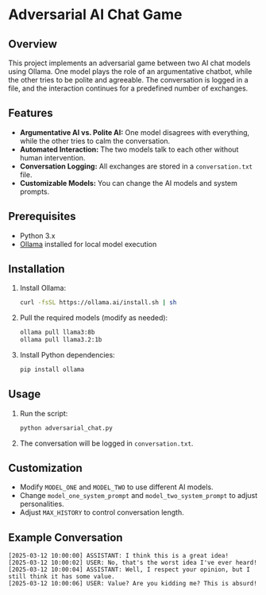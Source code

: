 # Adversarial AI Chat Game

## Overview

This project implements an adversarial game between two AI chat models using Ollama. One model plays the role of an argumentative chatbot, while the other tries to be polite and agreeable. The conversation is logged in a file, and the interaction continues for a predefined number of exchanges.

## Features

- **Argumentative AI vs. Polite AI:** One model disagrees with everything, while the other tries to calm the conversation.
- **Automated Interaction:** The two models talk to each other without human intervention.
- **Conversation Logging:** All exchanges are stored in a `conversation.txt` file.
- **Customizable Models:** You can change the AI models and system prompts.

## Prerequisites

- Python 3.x
- [Ollama](https://ollama.ai) installed for local model execution

## Installation

1. Install Ollama:
   ```sh
   curl -fsSL https://ollama.ai/install.sh | sh
   ```
2. Pull the required models (modify as needed):
   ```sh
   ollama pull llama3:8b
   ollama pull llama3.2:1b
   ```
3. Install Python dependencies:
   ```sh
   pip install ollama
   ```

## Usage

1. Run the script:
   ```sh
   python adversarial_chat.py
   ```
2. The conversation will be logged in `conversation.txt`.

## Customization

- Modify `MODEL_ONE` and `MODEL_TWO` to use different AI models.
- Change `model_one_system_prompt` and `model_two_system_prompt` to adjust personalities.
- Adjust `MAX_HISTORY` to control conversation length.

## Example Conversation

```
[2025-03-12 10:00:00] ASSISTANT: I think this is a great idea!
[2025-03-12 10:00:02] USER: No, that's the worst idea I've ever heard!
[2025-03-12 10:00:04] ASSISTANT: Well, I respect your opinion, but I still think it has some value.
[2025-03-12 10:00:06] USER: Value? Are you kidding me? This is absurd!
```
